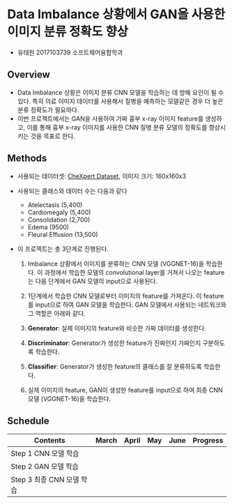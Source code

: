 # Data Imbalance 상황에서 GAN을 사용한 이미지 분류 정확도 향상

* 유태원 2017103739 소프트웨어융합학과

## Overview

* Data Imbalance 상황은 이미지 분류 CNN 모델을 학습하는 데 방해 요인이 될 수 있다. 특히 의료 이미지 데이터를 사용해서 질병을 예측하는 모델같은 경우 더 높은 분류 정확도가 필요하다.
* 이번 프로젝트에서는 GAN을 사용하여 가짜 흉부 x-ray 이미지 feature를 생성하고, 이를 통해  흉부 x-ray 이미지를 사용한 CNN 질병 분류 모델의 정확도를 향상시키는 것을 목표로 한다.

## Methods

* 사용되는 데이터셋: [CheXpert Dataset](https://stanfordmlgroup.github.io/competitions/chexpert/), 이미지 크기: 160x160x3
* 사용되는 클래스와 데이터 수는 다음과 같다
  * Atelectasis (5,400)
  * Cardiomegaly (5,400)
  * Consolidation (2,700)
  * Edema (9500)
  * Fleural Effusion (13,500)

* 이 프로젝트는 총 3단계로 진행된다. 
  1. Imbalance 상황에서 이미지를 분류하는 CNN 모델 (VGGNET-16)을 학습한다. 이 과정에서 학습한 모델의 convolutional layer를 거쳐서 나오는 feature는 다음 단계에서 GAN 모델의 input으로 사용된다.
  
  2. 1단계에서 학습한 CNN 모델로부터 이미지의 feature를 가져온다. 이 feature를 input으로 하여 GAN 모델을 학습한다. GAN 모델에서 사용되는 네트워크와 그 역할은 아래와 같다.
    1. __Generator__: 실제 이미지의 feature와 비슷한 가짜 데이터를 생성한다.
    2. __Discriminator__: Generator가 생성한 feature가 진짜인지 가짜인지 구분하도록 학습한다.
    3. __Classifier__: Generator가 생성한 feature의 클래스를 잘 분류하도록 학습한다.
  

  3. 실제 이미지의 feature, GAN이 생성한 feature를 input으로 하여 최종 CNN 모델 (VGGNET-16)을 학습한다.

## Schedule

| Contents | March | April |  May  | June  |   Progress   |
|--------------------------|-------|-------|-------|-------|--------------|
|  Step 1 CNN 모델 학습      |       |       |       |       |              |
|  Step 2 GAN 모델 학습      |       |       |       |       |              |
|  Step 3 최종 CNN 모델 학습  |       |       |       |       |              |
